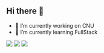 ## Hi there 👋
- 🔭 I’m currently working on CNU 
- 🌱 I’m currently learning FullStack
<img src="https://img.shields.io/badge/React-20232a.svg?style=for-the-badge&logo=react&logoColor=61DAFB" />
<img src="https://img.shields.io/badge/MongoDB-48A248.svg?style=for-the-badge&logo=mongodb&logoColor=47A248" />
<img src="https://img.shields.io/badge/MongoDB-20232a.svg?style=for-the-badge&logo=mongoose&logoColor=#47A248" />
